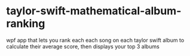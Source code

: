 # taylor-swift-mathematical-album-ranking
wpf app that lets you rank each each song on each taylor swift album to calculate their average score, then displays your top 3 albums 
